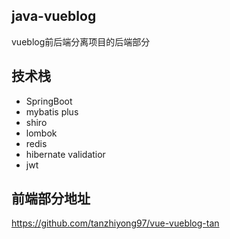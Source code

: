 ## java-vueblog
vueblog前后端分离项目的后端部分
## 技术栈
- SpringBoot
- mybatis plus
- shiro
- lombok
- redis
- hibernate validatior
- jwt

## 前端部分地址
https://github.com/tanzhiyong97/vue-vueblog-tan
